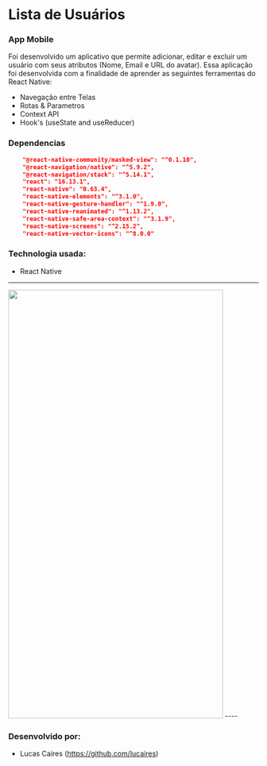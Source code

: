 # Lista de Usuários

### App Mobile

Foi desenvolvido um aplicativo que permite adicionar, editar e excluir um usuário com seus atributos (Nome, Email e URL do avatar).
Essa aplicação foi desenvolvida com a finalidade de aprender as seguintes ferramentas do React Native: 
  * Navegação entre Telas 
  * Rotas & Parametros 
  * Context API 
  * Hook's (useState and useReducer)

### Dependencias

``` json
    "@react-native-community/masked-view": "^0.1.10",
    "@react-navigation/native": "^5.9.2",
    "@react-navigation/stack": "^5.14.1",
    "react": "16.13.1",
    "react-native": "0.63.4",
    "react-native-elements": "^3.1.0",
    "react-native-gesture-handler": "^1.9.0",
    "react-native-reanimated": "^1.13.2",
    "react-native-safe-area-context": "^3.1.9",
    "react-native-screens": "^2.15.2",
    "react-native-vector-icons": "^8.0.0"
```


### Technologia usada:

* React Native


----
<img src="https://user-images.githubusercontent.com/48954255/105882505-7b416e80-5fe4-11eb-82b6-4b8c0b1802b6.gif" width="432" height="864" />
----

### Desenvolvido por:

* Lucas Caires (https://github.com/lucaires)

